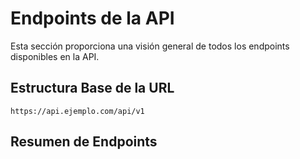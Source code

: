 # Endpoints de la API 
 
Esta sección proporciona una visión general de todos los endpoints disponibles en la API. 
 
## Estructura Base de la URL 
 
```plaintext 
https://api.ejemplo.com/api/v1 
``` 
 
## Resumen de Endpoints 
 
